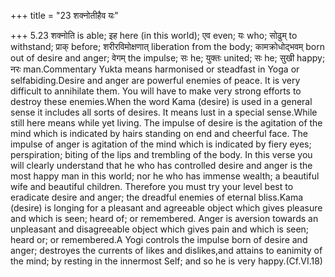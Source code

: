 +++
title = "23 शक्नोतीहैव यः"

+++
5.23 शक्नोति is able; इह here (in this world); एव even; यः who; सोढुम्
to withstand; प्राक् before; शरीरविमोक्षणात् liberation from the body;
कामक्रोधोद्भवम् born out of desire and anger; वेगम् the impulse; सः he;
युक्तः united; सः he; सुखी happy; नरः man.Commentary Yukta means
harmonised or steadfast in Yoga or selfabiding.Desire and anger are
powerful enemies of peace. It is very difficult to annihilate them. You
will have to make very strong efforts to destroy these enemies.When the
word Kama (desire) is used in a general sense it includes all sorts of
desires. It means lust in a special sense.While still here means while
yet living. The impulse of desire is the agitation of the mind which is
indicated by hairs standing on end and cheerful face. The impulse of
anger is agitation of the mind which is indicated by fiery eyes;
perspiration; biting of the lips and trembling of the body. In this
verse you will clearly understand that he who has controlled desire and
anger is the most happy man in this world; nor he who has immense
wealth; a beautiful wife and beautiful children. Therefore you must try
your level best to eradicate desire and anger; the dreadful enemies of
eternal bliss.Kama (desire) is longing for a pleasant and agreeable
object which gives pleasure and which is seen; heard of; or remembered.
Anger is aversion towards an unpleasant and disagreeable object which
gives pain and which is seen; heard or; or remembered.A Yogi controls
the impulse born of desire and anger; destroyes the currents of likes
and dislikes,and attains to eanimity of the mind; by resting in the
innermost Self; and so he is very happy.(Cf.VI.18)
